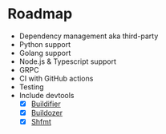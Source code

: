 # Roadmap

- Dependency management aka third-party
- Python support
- Golang support
- Node.js & Typescript support
- GRPC
- CI with GitHub actions
- Testing
- Include devtools
  - [x] [Buildifier](https://github.com/bazelbuild/buildtools/tree/master/buildifier)
  - [x] [Buildozer](https://github.com/bazelbuild/buildtools/tree/master/buildozer)
  - [x] [Shfmt](https://github.com/mvdan/sh)